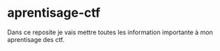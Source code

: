 # aprentisage-ctf
Dans ce reposite je vais mettre toutes les information importante à mon aprentisage des ctf.
